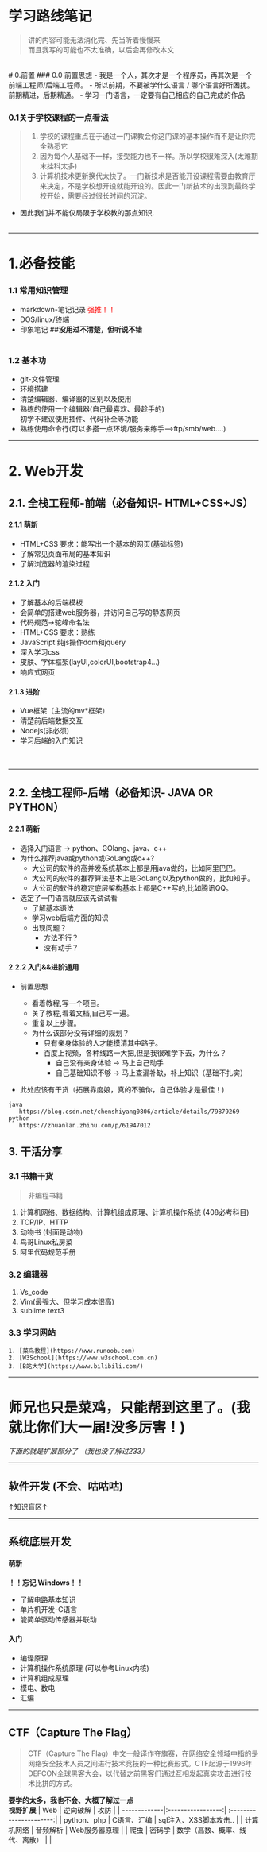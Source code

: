学习路线笔记
===
> 讲的内容可能无法消化完、先当听着慢慢来  
> 而且我写的可能也不太准确，以后会再修改本文
<br>
# 0.前置
### 0.0 前置思想
- 我是一个人，其次才是一个程序员，再其次是一个前端工程师/后端工程师。
- 所以前期，不要被学什么语言 / 哪个语言好所困扰。前期精进，后期精通。
- 学习一门语言，一定要有自己相应的自己完成的作品

### 0.1关于学校课程的一点看法
> 1. 学校的课程重点在于通过一门课教会你这门课的基本操作而不是让你完全熟悉它  
> 2. 因为每个人基础不一样，接受能力也不一样。所以学校很难深入(太难期末挂科太多)
> 3. 计算机技术更新换代太快了。一门新技术是否能开设课程需要由教育厅来决定，不是学校想开设就能开设的。因此一门新技术的出现到最终学校开始，需要经过很长时间的沉淀。
- 因此我们并不能仅局限于学校教的那点知识.
<br><br>
*** 
# 1.必备技能
### 1.1 常用知识管理
* markdown-笔记记录 <p style="display: inline; color: red;"> 强推！！</p>
* DOS/linux/终端
* 印象笔记  ##**没用过不清楚，但听说不错**
<br><br>

### 1.2 基本功
* git-文件管理
* 环境搭建
* 清楚编辑器、编译器的区别以及使用
* 熟练的使用一个编辑器(自己最喜欢、最趁手的)</br>初学不建议使用插件、代码补全等功能
* 熟练使用命令行(可以多搭一点环境/服务来练手-->ftp/smb/web....) 
***
# 2. Web开发
## 2.1. 全栈工程师-前端（必备知识- HTML+CSS+JS）
#### 2.1.1 萌新
* HTML+CSS 要求：能写出一个基本的网页(基础标签)
* 了解常见页面布局的基本知识
* 了解浏览器的渲染过程
  
#### 2.1.2 入门
* 了解基本的后端模板
* 会简单的搭建web服务器，并访问自己写的静态网页
* 代码规范->驼峰命名法
* HTML+CSS 要求：熟练
* JavaScript 纯js操作dom和jquery
* 深入学习css
* 皮肤、字体框架(layUI,colorUI,bootstrap4...)
* 响应式网页
  
#### 2.1.3 进阶
* Vue框架（主流的mv*框架）
* 清楚前后端数据交互
* Nodejs(非必须)
* 学习后端的入门知识
<br><br><br>
***

## 2.2. 全栈工程师-后端（必备知识- JAVA OR PYTHON）
#### 2.2.1 萌新

* 选择入门语言 -> python、GOlang、java、c++
* 为什么推荐java或python或GoLang或c++?
    * 大公司的软件的高并发系统基本上都是用java做的，比如阿里巴巴。
    * 大公司的软件的推荐算法基本上是GoLang以及python做的，比如知乎。
    * 大公司的软件的稳定底层架构基本上都是C++写的,比如腾讯QQ。
* 选定了一门语言就应该先试试看
    * 了解基本语法
    * 学习web后端方面的知识
    * 出现问题？
        * 方法不行？
        * 没有动手？


#### 2.2.2  入门&&进阶通用
   * 前置思想
       * 看着教程,写一个项目。
       * 关了教程,看着文档,自己写一遍。
       * 重复以上步骤。
       * 为什么该部分没有详细的规划？
         * 只有亲身体验的人才能摸清其中路子。
         * 百度上视频，各种线路一大把,但是我很难学下去，为什么？
            * 自己没有亲身体验 → 马上自己动手
            * 自己基础知识不够 → 马上查漏补缺，补上知识（基础不扎实）
            
   * 此处应该有干货（拓展靠度娘，真的不骗你，自己体验才是最佳！)
   
    java
       https://blog.csdn.net/chenshiyang0806/article/details/79879269
    python
       https://zhuanlan.zhihu.com/p/61947012
       
## 3. 干活分享
### 3.1 书籍干货
> 非编程书籍
   1. 计算机网络、数据结构、计算机组成原理、计算机操作系统 (408必考科目)
   2. TCP/IP、HTTP
   3. 动物书 (封面是动物)
   4. 鸟哥Linux私房菜
   5. 阿里代码规范手册
### 3.2 编辑器
  1. Vs_code
  2. Vim(最强大、但学习成本很高) 
  3. sublime text3

### 3.3 学习网站
    1. [菜鸟教程](https://www.runoob.com)
    2. [W3School](https://www.w3school.com.cn)
    3. [B站大学](https://www.bilibili.com/)

***
# 师兄也只是菜鸡，只能帮到这里了。(我就比你们大一届!没多厉害！)
*下面的就是扩展部分了 （我也没了解过233）*
***
## 软件开发 (不会、咕咕咕)
↑知识盲区↑
***
## 系统底层开发
#### 萌新
**！！忘记 Windows！！**
* 了解电路基本知识
* 单片机开发-C语言
* 能简单驱动传感器并联动

#### 入门
* 编译原理
* 计算机操作系统原理 (可以参考Linux内核)
* 计算机组成原理
* 模电、数电
* 汇编
***
## CTF（Capture The Flag）
> CTF（Capture The Flag）中文一般译作夺旗赛，在网络安全领域中指的是网络安全技术人员之间进行技术竞技的一种比赛形式。CTF起源于1996年DEFCON全球黑客大会，以代替之前黑客们通过互相发起真实攻击进行技术比拼的方式。

**要学的太多，我也不会、大概了解过一点** <br>
**视野扩展**
| Web          |    逆向破解         |         攻防            |
| -------------|:-----------------:| :----------------------:|
| python、php  |     C语言、汇编     | sql注入、XSS脚本攻击.. |
| 计算机网络    | 音频解析        |    Web服务器原理        |
| 爬虫         | 密码学          |   数学（高数、概率、线代、离散） |
|  
     
    
                
        
  